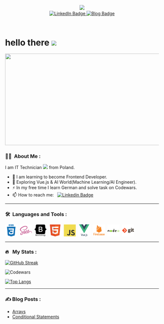 <div id="header" align="center">
  <img src="https://media.giphy.com/media/Dh5q0sShxgp13DwrvG/giphy.gif" width="130"/>
</div>
<div id="badges" align="center">
  <a href="https://www.linkedin.com/in/chrisfila/">
    <img src="https://img.shields.io/badge/LinkedIn-blue?style=for-the-badge&logo=linkedin&logoColor=white" alt="LinkedIn Badge"/>
  </a>
  <a href="https://www.codebyfila.pl">
    <img src="https://img.shields.io/badge/Blog-blue?style=for-the-badge&logo=blogger&logoColor=white" alt="Blog Badge"/>
  </a>
</div>
<p align="center"><img src="https://komarev.com/ghpvc/?username=krzysztoffila&style=flat-square&color=blue" alt=""></p>
<h1>
  hello there
  <img src="https://media.giphy.com/media/hvRJCLFzcasrR4ia7z/giphy.gif" width="30px"/>
</h1>
<div align="center">
  <img src="https://media.giphy.com/media/dWesBcTLavkZuG35MI/giphy.gif" width="600" height="300"/>
</div>

### :man_technologist: &nbsp;About Me :

I am IT Technician <img src="https://media.giphy.com/media/WUlplcMpOCEmTGBtBW/giphy.gif" width="30"> from Poland.
- 🔭 I am learning to become Frontend Developer.
- 🌱 Exploring Vue.js & AI World(Machine Learning/AI Engineer).
- ⚡ In my free time I learn German and solve task on Codewars.
- 📫 How to reach me: &nbsp; [![Linkedin Badge](https://img.shields.io/badge/chrisfila-blue?style=flat&logo=Linkedin&logoColor=white)](https://www.linkedin.com/in/chrisfila)

---

### 🛠 &nbsp;Languages and Tools :

<p>
<img src="https://github.com/devicons/devicon/blob/master/icons/css3/css3-plain-wordmark.svg"  title="CSS3" alt="CSS" width="40" height="40"/>&nbsp;
<img src="https://github.com/devicons/devicon/blob/master/icons/sass/sass-original.svg"  title="SAAS" alt="SAAS" width="40" height="40"/>&nbsp;
<img src="https://github.com/devicons/devicon/blob/master/icons/bootstrap/bootstrap-plain-wordmark.svg"  title="Bootstrap" alt="Bootstrap" width="40" height="40"/>&nbsp;
<img src="https://github.com/devicons/devicon/blob/master/icons/html5/html5-original.svg" title="HTML5" alt="HTML" width="40" height="40"/>&nbsp;
<img src="https://github.com/devicons/devicon/blob/master/icons/javascript/javascript-original.svg" title="JavaScript" alt="JavaScript" width="40" height="40"/>&nbsp;
<img src="https://github.com/devicons/devicon/blob/master/icons/vuejs/vuejs-original-wordmark.svg" title="Vuejs" alt="Vue" width="40" height="40"/>&nbsp;
<img src="https://github.com/devicons/devicon/blob/master/icons/firebase/firebase-plain-wordmark.svg" title="Firebase" alt="Firebase" width="40" height="40"/>&nbsp;
<img src="https://github.com/devicons/devicon/blob/master/icons/nodejs/nodejs-original-wordmark.svg" title="NodeJS" alt="NodeJS" width="40" height="40"/>&nbsp;
<img src="https://github.com/devicons/devicon/blob/master/icons/git/git-original-wordmark.svg" title="Git" **alt="Git" width="40" height="40"/>&nbsp;
</p>

---

### 🔥 &nbsp; My Stats :
[![GitHub Streak](https://streak-stats.demolab.com?user=krzysztoffila&theme=dark)](https://git.io/streak-stats)

![Codewars](https://github.r2v.ch/codewars?user=krzysztoffila&stroke=%23BB432C)

[![Top Langs](https://github-readme-stats.vercel.app/api/top-langs/?username=krzysztoffila&layout=compact&theme=vision-friendly-dark)](https://github.com/anuraghazra/github-readme-stats)

---

### ✍️ Blog Posts : 
- [Arrays](https://codebyfila.pl/tablice/)
- [Conditional Statements](https://codebyfila.pl/stwierdzenia-warunkowe/)<!-- BLOG-POST-LIST:START -->
<!-- BLOG-POST-LIST:END -->
